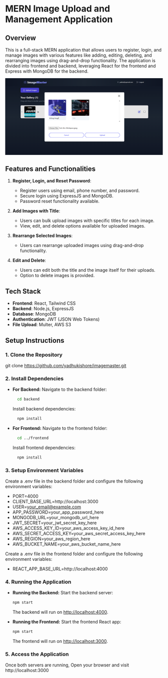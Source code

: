 # MERN Image Upload and Management Application

## Overview

This is a full-stack MERN application that allows users to register, login, and manage images with various features like adding, editing, deleting, and rearranging images using drag-and-drop functionality. The application is divided into frontend and backend, leveraging React for the frontend and Express with MongoDB for the backend.

![alt text](image.png)

## Features and Functionalities

1. **Register, Login, and Reset Password**:
   - Register users using email, phone number, and password.
   - Secure login using ExpressJS and MongoDB.
   - Password reset functionality available.

2. **Add Images with Title**:
   - Users can bulk upload images with specific titles for each image.
   - View, edit, and delete options available for uploaded images.

3. **Rearrange Selected Images**:
   - Users can rearrange uploaded images using drag-and-drop functionality.   

4. **Edit and Delete**:
   - Users can edit both the title and the image itself for their uploads.
   - Option to delete images is provided.

## Tech Stack

- **Frontend**: React, Tailwind CSS
- **Backend**: Node.js, ExpressJS
- **Database**: MongoDB
- **Authentication**: JWT (JSON Web Tokens)
- **File Upload**: Multer, AWS S3

## Setup Instructions

### 1. Clone the Repository

   git clone https://github.com/yadhukishore/imagemaster.git

### 2. Install Dependencies
- **For Backend:**
   Navigate to the backend folder:

   ```bash
     cd backend
   ```
   Install backend dependencies:
   
   ```bash
     npm install
   ```

- **For Frontend:**
   Navigate to the frontend folder:

   ```bash
     cd ../frontend
   ```
   Install frontend dependencies:
   
   ```bash
     npm install
   ```

### 3. Setup Environment Variables
   Create a .env file in the backend folder and configure the following environment variables:

   - PORT=4000
   - CLIENT_BASE_URL=http://localhost:3000
   - USER=your_email@example.com
   - APP_PASSWORD=your_app_password_here
   - MONGODB_URL=your_mongodb_url_here
   - JWT_SECRET=your_jwt_secret_key_here
   - AWS_ACCESS_KEY_ID=your_aws_access_key_id_here
   - AWS_SECRET_ACCESS_KEY=your_aws_secret_access_key_here
   - AWS_REGION=your_aws_region_here
   - AWS_BUCKET_NAME=your_aws_bucket_name_here

   Create a .env file in the frontend folder and configure the following environment variables:
   - REACT_APP_BASE_URL=http://localhost:4000

### 4. Running the Application

- **Running the Backend:**
    Start the backend server:
  
     ```bash
     npm start
     ```
  
     The backend will run on [http://localhost:4000](http://localhost:4000).

- **Running the Frontend:**
     Start the frontend React app:
  
     ```bash
     npm start
     ```
  
     The frontend will run on [http://localhost:3000](http://localhost:3000).

### 5. Access the Application
   Once both servers are running, Open your browser and visit http://localhost:3000

